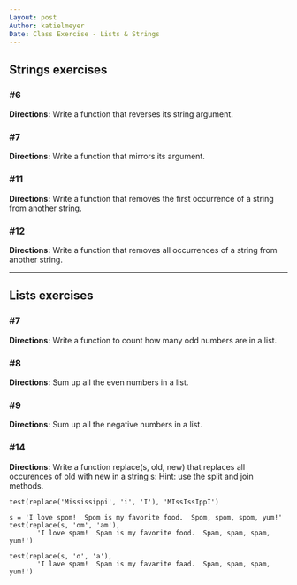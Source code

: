 ```yaml
---
Layout: post
Author: katielmeyer
Date: Class Exercise - Lists & Strings
---
```


## Strings exercises

### #6
<strong>Directions:</strong> Write a function that reverses its string argument.

### #7
<strong>Directions:</strong> Write a function that mirrors its argument.

### #11
<strong>Directions:</strong> Write a function that removes the first occurrence of a string from another string.

### #12
<strong>Directions:</strong> Write a function that removes all occurrences of a string from another string.


***


## Lists exercises

### #7
<strong>Directions:</strong> Write a function to count how many odd numbers are in a list.

### #8
<strong>Directions:</strong> Sum up all the even numbers in a list.

### #9
<strong>Directions:</strong> Sum up all the negative numbers in a list.

### #14
<strong>Directions:</strong> Write a function replace(s, old, new) that replaces all occurences of old with new in a string s:
Hint: use the split and join methods.

```
test(replace('Mississippi', 'i', 'I'), 'MIssIssIppI')

s = 'I love spom!  Spom is my favorite food.  Spom, spom, spom, yum!'
test(replace(s, 'om', 'am'),
       'I love spam!  Spam is my favorite food.  Spam, spam, spam, yum!')

test(replace(s, 'o', 'a'),
       'I lave spam!  Spam is my favarite faad.  Spam, spam, spam, yum!')
```


